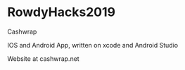 # RowdyHacks2019
Cashwrap

IOS and Android App, written on xcode and Android Studio

Website at cashwrap.net
